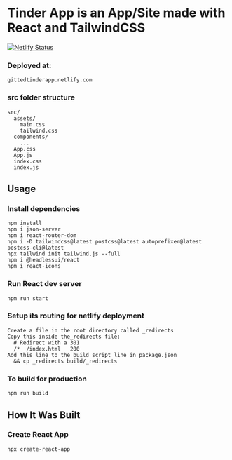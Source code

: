 # Tinder App is an App/Site made with React and TailwindCSS 
[![Netlify Status](https://api.netlify.com/api/v1/badges/25af5b8e-db22-492b-8709-96bc0e77fd18/deploy-status)](https://app.netlify.com/sites/gittedtinderapp/deploys)

### Deployed at:

```
gittedtinderapp.netlify.com
```

### src folder structure
```
src/
  assets/
    main.css
    tailwind.css
  components/
    ...
  App.css
  App.js
  index.css
  index.js
```

## Usage

### Install dependencies

```
npm install
npm i json-server
npm i react-router-dom
npm i -D tailwindcss@latest postcss@latest autoprefixer@latest postcss-cli@latest
npx tailwind init tailwind.js --full
npm i @headlessui/react
npm i react-icons
```

### Run React dev server

```
npm run start
```

### Setup its routing for netlify deployment
```
Create a file in the root directory called _redirects
Copy this inside the_redirects file:
  # Redirect with a 301
  /*  /index.html   200
Add this line to the build script line in package.json
  && cp _redirects build/_redirects
```

### To build for production

```
npm run build
```

## How It Was Built

### Create React App

```
npx create-react-app 
```